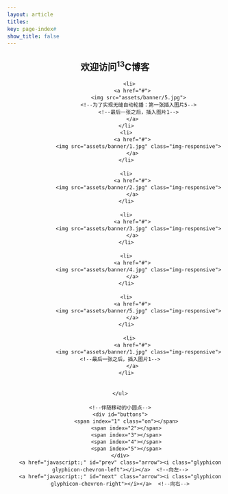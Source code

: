 ```yaml
---
layout: article
titles:
key: page-index#
show_title: false
---
```

## <center>欢迎访问<sup>13</sup>C博客</center>
<center><div class="container1">
    <ul id="banner">

          <li>
            <a href="#">
                <img src="assets/banner/5.jpg">
                <!--为了实现无缝自动轮播：第一张插入图片5-->
                <!--最后一张之后，插入图片1-->
            </a>
        </li>
        <li>
            <a href="#">
                <img src="assets/banner/1.jpg" class="img-responsive">
            </a>
        </li>

        <li>
            <a href="#">
                <img src="assets/banner/2.jpg" class="img-responsive">
            </a>
        </li>

        <li>
            <a href="#">
                <img src="assets/banner/3.jpg" class="img-responsive">
            </a>
        </li>

        <li>
            <a href="#">
                <img src="assets/banner/4.jpg" class="img-responsive">
            </a>
        </li>

        <li>
            <a href="#">
                <img src="assets/banner/5.jpg" class="img-responsive">
            </a>
        </li>

          <li>
            <a href="#">
                <img src="assets/banner/1.jpg" class="img-responsive"><!--最后一张之后，插入图片1-->
            </a>
        </li>


    </ul>

    <!--伴随移动的小圆点-->
    <div id="buttons">
        <span index="1" class="on"></span>
        <span index="2"></span>
        <span index="3"></span>
        <span index="4"></span>
        <span index="5"></span>
    </div>
    <a href="javascript:;" id="prev" class="arrow"><i class="glyphicon glyphicon-chevron-left"></i></a>  <!--向左-->
    <a href="javascript:;" id="next" class="arrow"><i class="glyphicon glyphicon-chevron-right"></i></a>  <!--向右-->

</div></center>
